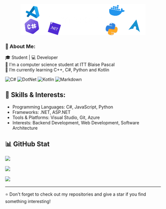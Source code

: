 <p align="center"><a href="https://github.com/SebastianoFrancia/"><img width="80%" alt="Hello, I'm Sebastiano" src="./.assets/gh-readme-header.png" /></a></p>


### 💫 About Me:
🎓 Student | 💻 Developer <br>
🏫 I'm a computer science student at ITT Blaise Pascal <br>
🌱 I’m currently learning C++, C#, Python and Kotlin
<!-- i learning C++, C#, Python and Kotlin 💻 -->

![C#]( https://img.shields.io/badge/C%23_Csharp-6A49DC?style=for-the-badge)
![DotNet](https://img.shields.io/badge/DotNet-4122AA?style=for-the-badge&logo=dotnet&logoColor=white)
![Kotlin](https://img.shields.io/badge/Kotlin-7F52FF?style=for-the-badge&logo=kotlin&logoColor=white)
![Markdown](https://img.shields.io/badge/MarkDown-black?style=for-the-badge&logo=Markdown&logoColor=white)
<!-- ![C++](https://img.shields.io/badge/C++-659BD3?style=for-the-badge&logo=c%2B%2B) -->
<!-- ![Python](https://img.shields.io/badge/Python-254E71?style=for-the-badge&logo=Python&logoColor=FFDF76) -->
<!-- ![HTML](https://img.shields.io/badge/HTML-E44C27?style=for-the-badge&logo=html5&logoColor=white) -->
<!-- ![CSS](https://img.shields.io/badge/CSS-214CE5?style=for-the-badge&logo=css3&logoColor=white) -->
<!-- ![Linux](https://img.shields.io/badge/LINUX-FFA200?style=for-the-badge&logo=linux&logoColor=181818) -->


## 🚀 Skills & Interests:
- Programming Languages: C#, JavaScript, Python
- Frameworks: .NET, ASP.NET
- Tools & Platforms: Visual Studio, Git, Azure
- Interests: Backend Development, Web Development, Software Architecture

## 📊 GitHub Stat

![](https://github-readme-stats.vercel.app/api?username=SebastianoFrancia&theme=dark&hide_border=false&include_all_commits=true&count_private=true)<br>

![](https://github-readme-streak-stats.herokuapp.com/?user=SebastianoFrancia&theme=dark&hide_border=false)<br>

![](https://github-readme-stats.vercel.app/api/top-langs/?username=SebastianoFrancia&theme=dark&hide_border=false&include_all_commits=true&count_private=true&layout=compact)<br>

---

⭐️ Don't forget to check out my repositories and give a star if you find something interesting!

<!--
**SebastianoFrancia/SebastianoFrancia** is a ✨ _special_ ✨ repository because its `README.md` (this file) appears on your GitHub profile.

Here are some ideas to get you started:

- 🔭 I’m currently working on ...
- 🌱 I’m currently learning ...
- 👯 I’m looking to collaborate on ...
- 🤔 I’m looking for help with ...
- 💬 Ask me about ...
- 📫 How to reach me: ...
- 😄 Pronouns: ...
- ⚡ Fun fact: ...
-->
